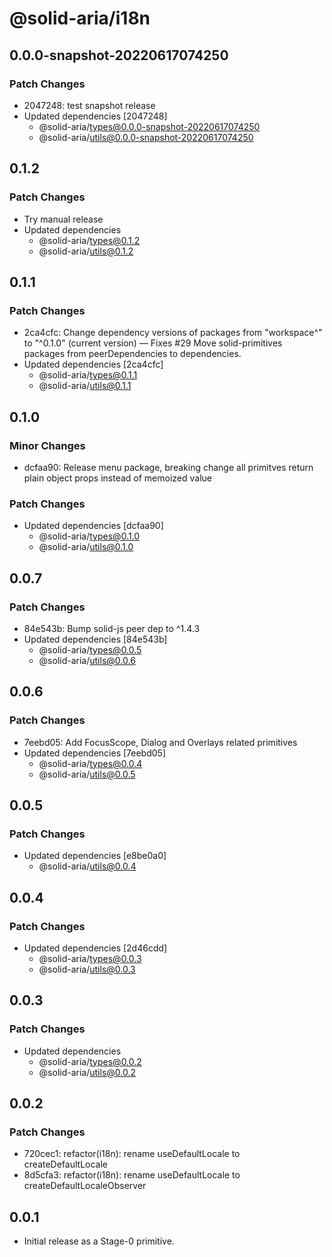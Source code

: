 # @solid-aria/i18n

## 0.0.0-snapshot-20220617074250

### Patch Changes

- 2047248: test snapshot release
- Updated dependencies [2047248]
  - @solid-aria/types@0.0.0-snapshot-20220617074250
  - @solid-aria/utils@0.0.0-snapshot-20220617074250

## 0.1.2

### Patch Changes

- Try manual release
- Updated dependencies
  - @solid-aria/types@0.1.2
  - @solid-aria/utils@0.1.2

## 0.1.1

### Patch Changes

- 2ca4cfc: Change dependency versions of packages from "workspace^" to "^0.1.0" (current version) — Fixes #29
  Move solid-primitives packages from peerDependencies to dependencies.
- Updated dependencies [2ca4cfc]
  - @solid-aria/types@0.1.1
  - @solid-aria/utils@0.1.1

## 0.1.0

### Minor Changes

- dcfaa90: Release menu package, breaking change all primitves return plain object props instead of memoized value

### Patch Changes

- Updated dependencies [dcfaa90]
  - @solid-aria/types@0.1.0
  - @solid-aria/utils@0.1.0

## 0.0.7

### Patch Changes

- 84e543b: Bump solid-js peer dep to ^1.4.3
- Updated dependencies [84e543b]
  - @solid-aria/types@0.0.5
  - @solid-aria/utils@0.0.6

## 0.0.6

### Patch Changes

- 7eebd05: Add FocusScope, Dialog and Overlays related primitives
- Updated dependencies [7eebd05]
  - @solid-aria/types@0.0.4
  - @solid-aria/utils@0.0.5

## 0.0.5

### Patch Changes

- Updated dependencies [e8be0a0]
  - @solid-aria/utils@0.0.4

## 0.0.4

### Patch Changes

- Updated dependencies [2d46cdd]
  - @solid-aria/types@0.0.3
  - @solid-aria/utils@0.0.3

## 0.0.3

### Patch Changes

- Updated dependencies
  - @solid-aria/types@0.0.2
  - @solid-aria/utils@0.0.2

## 0.0.2

### Patch Changes

- 720cec1: refactor(i18n): rename useDefaultLocale to createDefaultLocale
- 8d5cfa3: refactor(i18n): rename useDefaultLocale to createDefaultLocaleObserver

## 0.0.1

- Initial release as a Stage-0 primitive.
